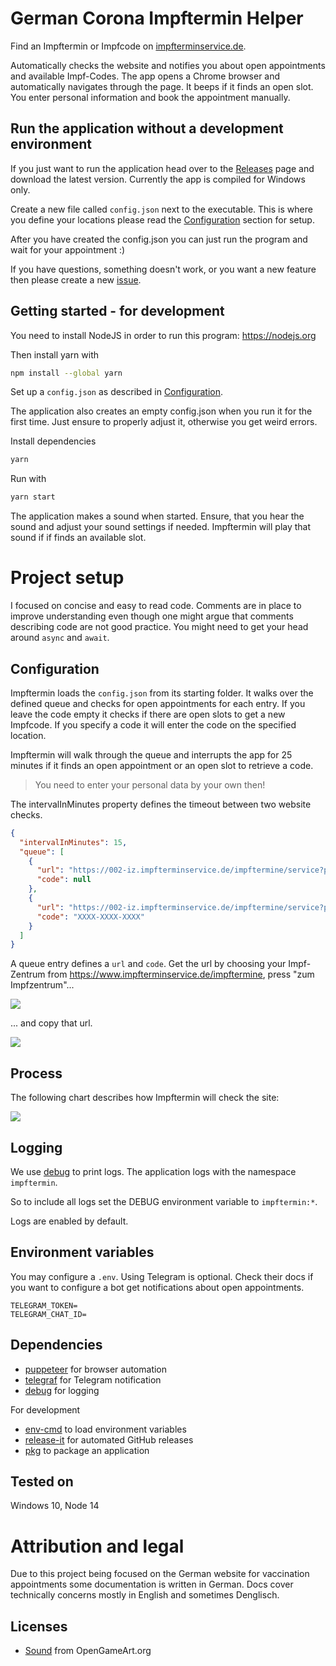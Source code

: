 # German Corona Impftermin Helper

Find an Impftermin or Impfcode on [impfterminservice.de](https://www.impfterminservice.de/).

Automatically checks the website and notifies you about open appointments and available Impf-Codes.
The app opens a Chrome browser and automatically navigates through the page. It beeps if it finds an open slot. You enter personal information and book the appointment manually.

## Run the application without a development environment

If you just want to run the application head over to the [Releases](https://github.com/marcoklein/impftermin/releases) page and download the latest version.
Currently the app is compiled for Windows only.

Create a new file called `config.json` next to the executable. This is where you define your locations please read the [Configuration](#configuration) section for setup.

After you have created the config.json you can just run the program and wait for your appointment :)

If you have questions, something doesn't work, or you want a new feature then please create a new [issue](https://github.com/marcoklein/impftermin/issues).

## Getting started - for development

You need to install NodeJS in order to run this program:
https://nodejs.org

Then install yarn with

```bash
npm install --global yarn
```

Set up a `config.json` as described in [Configuration](#configuration).

The application also creates an empty config.json when you run it for the first time. Just ensure to properly adjust it, otherwise you get weird errors.

Install dependencies

```bash
yarn
```

Run with

```bash
yarn start
```

The application makes a sound when started. Ensure, that you hear the sound and adjust your sound settings if needed. Impftermin will play that sound if if finds an available slot.

# Project setup

I focused on concise and easy to read code. Comments are in place to improve understanding even though one might argue that comments describing code are not good practice.
You might need to get your head around `async` and `await`.

## Configuration

Impftermin loads the `config.json` from its starting folder. It walks over the defined queue and checks for open appointments for each entry. If you leave the code empty it checks if there are open slots to get a new Impfcode. If you specify a code it will enter the code on the specified location.

Impftermin will walk through the queue and interrupts the app for 25 minutes if it finds an open appointment or an open slot to retrieve a code.

> You need to enter your personal data by your own then!

The intervalInMinutes property defines the timeout between two website checks.

```json
{
  "intervalInMinutes": 15,
  "queue": [
    {
      "url": "https://002-iz.impfterminservice.de/impftermine/service?plz=XXXXX",
      "code": null
    },
    {
      "url": "https://002-iz.impfterminservice.de/impftermine/service?plz=XXXXX",
      "code": "XXXX-XXXX-XXXX"
    }
  ]
}
```

A queue entry defines a `url` and `code`. Get the url by choosing your Impf-Zentrum from https://www.impfterminservice.de/impftermine, press "zum Impfzentrum"...

![](./docs/finding-your-location-url.png)

... and copy that url.

![](./docs/copy-location-url.png)

## Process

The following chart describes how Impftermin will check the site:

![](./docs/process.png)

## Logging

We use [debug](https://www.npmjs.com/package/debug) to print logs.
The application logs with the namespace `impftermin`.

So to include all logs set the DEBUG environment variable to `impftermin:*`.

Logs are enabled by default.

## Environment variables

You may configure a `.env`.
Using Telegram is optional. Check their docs if you want to configure a bot get notifications about open appointments.

```
TELEGRAM_TOKEN=
TELEGRAM_CHAT_ID=
```

## Dependencies

- [puppeteer](https://www.npmjs.com/package/puppeteer) for browser automation
- [telegraf](https://www.npmjs.com/package/telegraf) for Telegram notification
- [debug](https://www.npmjs.com/package/debug) for logging

For development

- [env-cmd](https://www.npmjs.com/package/env-cmd) to load environment variables
- [release-it](https://www.npmjs.com/package/release-it) for automated GitHub releases
- [pkg](https://www.npmjs.com/package/pkg) to package an application

## Tested on

Windows 10, Node 14

# Attribution and legal

Due to this project being focused on the German website for vaccination appointments some documentation is written in German.
Docs cover technically concerns mostly in English and sometimes Denglisch.

## Licenses

- [Sound](https://opengameart.org/content/completion-sound) from OpenGameArt.org
